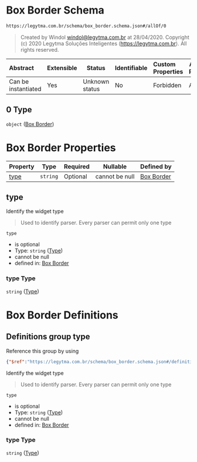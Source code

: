 # Box Border Schema

```txt
https://legytma.com.br/schema/box_border.schema.json#/allOf/0
```




> Created by Windol [windol@legytma.com.br](mailto:windol@legytma.com.br) at 28/04/2020.
> Copyright (c) 2020 Legytma Soluções Inteligentes (<https://legytma.com.br>). All rights reserved.
>

| Abstract            | Extensible | Status         | Identifiable | Custom Properties | Additional Properties | Access Restrictions | Defined In                                                                  |
| :------------------ | ---------- | -------------- | ------------ | :---------------- | --------------------- | ------------------- | --------------------------------------------------------------------------- |
| Can be instantiated | Yes        | Unknown status | No           | Forbidden         | Allowed               | none                | [border.schema.json\*](../schema/border.schema.json "open original schema") |

## 0 Type

`object` ([Box Border](border-allof-box-border.md))

# Box Border Properties

| Property      | Type     | Required | Nullable       | Defined by                                                                                                               |
| :------------ | -------- | -------- | -------------- | :----------------------------------------------------------------------------------------------------------------------- |
| [type](#type) | `string` | Optional | cannot be null | [Box Border](box_border-properties-type.md "https&#x3A;//legytma.com.br/schema/box_border.schema.json#/properties/type") |

## type

Identify the widget type


> Used to identify parser. Every parser can permit only one type
>

`type`

-   is optional
-   Type: `string` ([Type](box_border-properties-type.md))
-   cannot be null
-   defined in: [Box Border](box_border-properties-type.md "https&#x3A;//legytma.com.br/schema/box_border.schema.json#/properties/type")

### type Type

`string` ([Type](box_border-properties-type.md))

# Box Border Definitions

## Definitions group type

Reference this group by using

```json
{"$ref":"https://legytma.com.br/schema/box_border.schema.json#/definitions/type"}
```

Identify the widget type


> Used to identify parser. Every parser can permit only one type
>

`type`

-   is optional
-   Type: `string` ([Type](box_border-definitions-type.md))
-   cannot be null
-   defined in: [Box Border](box_border-definitions-type.md "https&#x3A;//legytma.com.br/schema/box_border.schema.json#/definitions/type")

### type Type

`string` ([Type](box_border-definitions-type.md))
